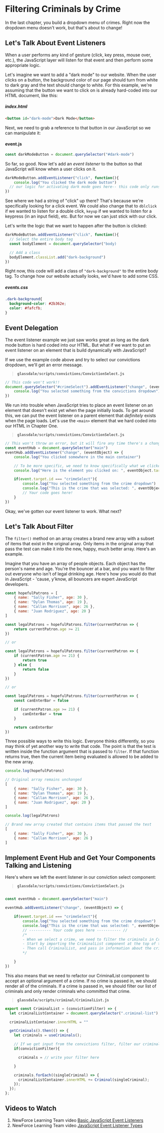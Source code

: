 # Filtering Criminals by Crime

In the last chapter, you build a dropdown menu of crimes. Right now the dropdown menu doesn't work, but that's about to change!

## Let's Talk About Event Listeners

When a user performs any kind of gesture (click, key press, mouse over, etc.), the JavaScript layer will listen for that event and then perform some appropriate logic.

Let's imagine we want to add a "dark mode" to our website. When the user clicks on a button, the background color of our page should turn from white to dark gray and the text should change to white. For this example, we're assuming that the button we want to click on is already hard-coded into our HTML document, like this:

##### index.html
```html
<button id="dark-mode">Dark Mode</button>
```
Next, we need to grab a reference to that button in our JavaScript so we can manipulate it:
#### event.js
```js
const darkModeButton = document.querySelector("#dark-mode")
```
So far, so good. Now let's add an _event listener_ to the button so that JavaScript will know when a user clicks on it.
```js
darkModeButton.addEventListener("click", function(){
    console.log("You clicked the dark mode button")
  // our logic for activating dark mode goes here-- this code only runs AFTER the button is clicked
})
```
See where we had a string of "click" up there? That's because we're specifically looking for a click event. We could also change that to `dblclick` if we wanted to listen for a double click, `keyup` if we wanted to listen for a keypress (in an input field), etc. But for now we can just stick with our click.

Let's write the logic that we want to happen after the button is clicked:

```js
darkModeButton.addEventListener("click", function(){
  // Select the entire body tag
  const bodyElement = document.querySelector("body)

  // Add a class
  bodyElement.classList.add("dark-background")
})
```
Right now, this code will add a class of `"dark-background"` to the entire body tag. To change how our website actually looks, we'd have to add some CSS.

##### events.css
```css
.dark-background{
  background-color: #2b362e;
  color: #fafcfb;
}
```

## Event Delegation

The event listener example we just saw works great as long as the dark mode button is hard coded into our HTML. But what if we want to put an event listener on an element that is build dynamically with JavaScript?

If we use the example code above and try to select our convictions dropdown, we'll get an error message.

> **`glassdale/scripts/convictions/ConvictionSelect.js`**
```js
// This code won't work!!
document.querySelector("#crimeSelect").addEventListener("change", (eventObject) => {
    console.log("You selected something from the convictions dropdown")
})

```
We run into trouble when JavaScript tries to place an event listener on an element that doesn't exist yet when the page initially loads. To get around this, we can put the event listener on a parent element that _definitely_ exists when the page loads. Let's use the `<main>` element that we hard coded into our HTML in Chapter One.

> **`glassdale/scripts/convictions/ConvictionSelect.js`**
```js
// This won't throw an error, but it will fire any time there's a change event anywhere in the main container
const eventHub = document.querySelector("main")
eventHub.addEventListener("change", (eventObject) => {
    console.log("You clicked somewhere in the main container")

    // To be more specific, we need to know specifically what we clicked on
    console.log("Here is the element you clicked on: ", eventObject.target)

    if(event.target.id === "crimeSelect"){
        console.log("You selected something from the crime dropdown")
        console.log("This is the crime that was selected: ", eventObject.target.value)
        // Your code goes here!
    }
})
```
Okay, we've gotten our event listener to work. What next?


## Let's Talk About Filter

The `filter()` method on an array creates a brand new array with a subset of items that exist in the original array. Only items in the original array that pass the test can make it into the new, happy, much better array. Here's an example.

Imagine that you have an array of people objects. Each object has the person's name and age. You're the bouncer at a bar, and you want to filter out everyone who isn't of legal drinking age. Here's how you would do that in JavaScript - 'cause, y'know, all bouncers are expert JavaScript developers.

```js
const hopefulPatrons = [
    { name: "Sally Fisher", age: 30 },
    { name: "Dylan Thomas", age: 19 },
    { name: "Callan Morrison", age: 26 },
    { name: "Juan Rodriguez", age: 20 }
]

const legalPatrons = hopefulPatrons.filter(currentPatron => {
    return currentPatron.age >= 21
})

// or

const legalPatrons = hopefulPatrons.filter(currentPatron => {
    if (currentPatron.age >= 21) {
        return true
    } else {
        return false
    }
})

// or

const legalPatrons = hopefulPatrons.filter(currentPatron => {
    const canEnterBar = false

    if (currentPatron.age >= 21) {
        canEnterBar = true
    }

    return canEnterBar
})
```

Three possible ways to write this logic. Everyone thinks differently, so you may think of yet another way to write that code. The point is that the test is written inside the function argument that is passed to `filter`. If that function returns true, then the current item being evaluated is allowed to be added to the new array.

```js
console.log(hopefulPatrons)

// Original array remains unchanged
[
    { name: "Sally Fisher", age: 30 },
    { name: "Dylan Thomas", age: 19 },
    { name: "Callan Morrison", age: 26 },
    { name: "Juan Rodriguez", age: 20 }
]

console.log(legalPatrons)

// Brand new array created that contains items that passed the test
[
    { name: "Sally Fisher", age: 30 },
    { name: "Callan Morrison", age: 26 }
]

```


## Implement Event Hub and Get Your Components Talking and Listening

Here's where we left the event listener in our conviction select component:

> **`glassdale/scripts/convictions/ConvictionSelect.js`**

```js

const eventHub = document.querySelector("main")

eventHub.addEventListener("change", (eventObject) => {

    if(event.target.id === "crimeSelect"){
        console.log("You selected something from the crime dropdown")
        console.log("This is the crime that was selected: ", eventObject.target.value)
        // ---------- Your code goes here ----------- //
        /*
        - When we select a crime, we need to filter the criminals in CriminalList.
        - Start by importing the CriminalList component at the top of this file.
        - Then call CriminalList, and pass in information about the crime that was chosen
        */

    }
})
```

This also means that we need to refactor our CriminalList component to accept an optional argument of a crime. If no crime is passed in, we should render all of the criminals. If a crime is passed in, we should filter our list of criminals and only render criminals who committed that crime.

> **`glassdale/scripts/criminal/CriminalList.js`**

```js
export const CriminalList = (convictionFilter) => {
  let criminalListContainer = document.querySelector(".criminal-list");

  criminalListContainer.innerHTML = ""

  getCriminals().then(() => {
    let criminals = useCriminals();

    // If we get input from the convictions filter, filter our criminals so that we only see ones with that conviction
    if(convictionFilter){

      criminals = // write your filter here

    }

    criminals.forEach((singleCriminal) => {
      criminalListContainer.innerHTML += Criminal(singleCriminal);
    });
  });
};
```

## Videos to Watch

1. NewForce Learning Team video [Basic JavaScript Event Listeners](https://www.youtube.com/watch?v=4XvM096cQF4&list=PLX0ucpUE_qIOUsxGNEPpP9yonb4zerVIC&index=3)
1. NewForce Learning Team video [JavaScript Event Listener Types](https://www.youtube.com/watch?v=5zlueGaybjc&index=4&list=PLX0ucpUE_qIOUsxGNEPpP9yonb4zerVIC)

